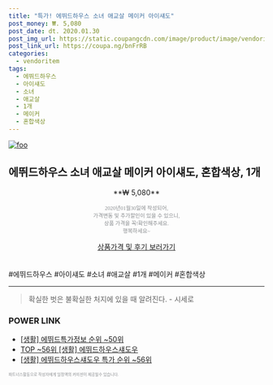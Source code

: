 ```yaml
--- 
title: "특가! 에뛰드하우스 소녀 애교살 메이커 아이섀도" 
post_money: ₩. 5,080 
post_date: dt. 2020.01.30 
post_img_url: https://static.coupangcdn.com/image/product/image/vendoritem/2019/01/29/3018871479/3ae71123-98a4-413d-a5c3-48c82c504964.jpg 
post_link_url: https://coupa.ng/bnFrRB 
categories: 
  - vendoritem 
tags: 
  - 에뛰드하우스 
  - 아이섀도 
  - 소녀 
  - 애교살 
  - 1개 
  - 메이커 
  - 혼합색상 
--- 
```

[![foo](https://static.coupangcdn.com/image/product/image/vendoritem/2019/01/29/3018871479/3ae71123-98a4-413d-a5c3-48c82c504964.jpg)](https://coupa.ng/bnFrRB) 

## 에뛰드하우스 소녀 애교살 메이커 아이섀도, 혼합색상, 1개 
<p style="text-align: center;">**₩ 5,080**</p> 
<p style="text-align: center;"><span style="color: #898c8f; font-family: Georgia,Times,serif; font-size: 0.75em;">2020년01월30일에 작성되어, <br>가격변동 및 추가할인이 있을 수 있으니,<br> 상품 가격을 꼭!확인해주세요.<br>행복하세요~</span> 
</p>	 
<div markdown="0" style="text-align: center;"><a href="https://coupa.ng/bnFrRB" class="btn btn--success">상품가격 및 후기 보러가기</a></div> 
<br><br> 
  #에뛰드하우스 #아이섀도 #소녀 #애교살 #1개 #메이커 #혼합색상 
<hr> 

> 확실한 벗은 불확실한 처지에 있을 때 알려진다. - 시세로 


### POWER LINK

* <a href="https://blog.naver.com/sakai111/221771489358" target="_blank"> [생활] 에뛰드특가정보 순위 ~50위</a>
* <a href="https://blog.naver.com/an0733/221789602495" target="_blank"> TOP ~56위 [생활] 에뛰드하우스섀도우</a>
* <a href="https://blog.naver.com/sakai111/221789602489" target="_blank"> [생활] 에뛰드하우스섀도우 특가 순위 ~56위</a>

<span style="color: #898c8f; font-family: Georgia,Times,serif; font-size: 0.55em;">파트너스활동으로 작성자에게 일정액의 커미션이 제공될수 있습니다.</span> 
